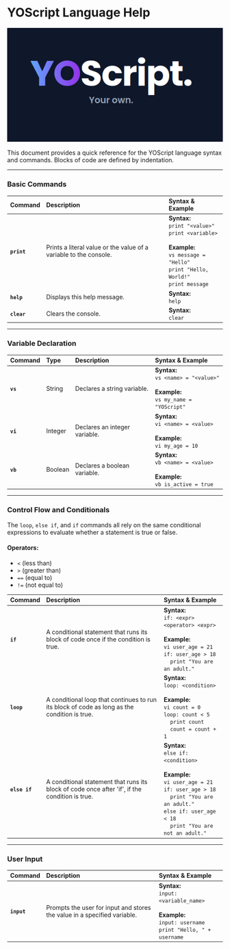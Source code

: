 # YOScript Language Help


![YOScript Logo](images/YourOwn.png)

This document provides a quick reference for the YOScript language syntax and commands. Blocks of code are defined by indentation.

---

### Basic Commands

| Command | Description | Syntax & Example |
| :--- | :--- | :--- |
| **`print`** | Prints a literal value or the value of a variable to the console. | **Syntax:**<br>`print "<value>"`<br>`print <variable>`<br><br>**Example:**<br>`vs message = "Hello"`<br>`print "Hello, World!"`<br>`print message` |
| **`help`** | Displays this help message. | **Syntax:**<br>`help` |
| **`clear`** | Clears the console. | **Syntax:**<br>`clear` |
---

### Variable Declaration

| Command | Type | Description | Syntax & Example |
| :--- | :--- | :--- | :--- |
| **`vs`** | String | Declares a string variable. | **Syntax:**<br>`vs <name> = "<value>"`<br><br>**Example:**<br>`vs my_name = "YOScript"` |
| **`vi`** | Integer | Declares an integer variable. | **Syntax:**<br>`vi <name> = <value>`<br><br>**Example:**<br>`vi my_age = 10` |
| **`vb`** | Boolean | Declares a boolean variable. | **Syntax:**<br>`vb <name> = <value>`<br><br>**Example:**<br>`vb is_active = true` |

---

### Control Flow and Conditionals

The `loop`, `else if`, and `if` commands all  rely on the same conditional expressions to evaluate whether a statement is true or false.

#### Operators:
- ` < ` (less than)
- ` > ` (greater than)
- ` == ` (equal to)
- ` != ` (not equal to)

| Command | Description | Syntax & Example |
| :--- | :--- | :--- |
| **`if`** | A conditional statement that runs its block of code once if the condition is true. | **Syntax:**<br>`if: <expr> <operator> <expr>`<br><br>**Example:**<br>`vi user_age = 21`<br>`if: user_age > 18`<br>&nbsp;&nbsp;&nbsp;&nbsp;`print "You are an adult."` |
| **`loop`** | A conditional loop that continues to run its block of code as long as the condition is true. | **Syntax:**<br>`loop: <condition>`<br><br>**Example:**<br>`vi count = 0`<br>`loop: count < 5`<br>&nbsp;&nbsp;&nbsp;&nbsp;`print count`<br>&nbsp;&nbsp;&nbsp;&nbsp;`count = count + 1` |
| **`else if`** | A conditional statement that runs its block of code once after 'if',  if the condition is true. | **Syntax:**<br>`else if: <condition>`<br><br>**Example:**<br>`vi user_age = 21`<br>`if: user_age > 18`<br>&nbsp;&nbsp;&nbsp;&nbsp;`print "You are an adult."`<br>`else if: user_age < 18`<br>&nbsp;&nbsp;&nbsp;&nbsp;`print "You are not an adult."` | 
---

### User Input

| Command | Description | Syntax & Example |
| :--- | :--- | :--- |
| **`input`** | Prompts the user for input and stores the value in a specified variable. | **Syntax:**<br>`input: <variable_name>`<br><br>**Example:**<br>`input: username`<br>`print "Hello, " + username` |
